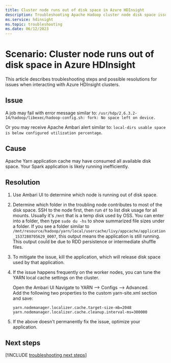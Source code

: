 ```yaml
---
title: Cluster node runs out of disk space in Azure HDInsight
description: Troubleshooting Apache Hadoop cluster node disk space issues in Azure HDInsight.
ms.service: hdinsight
ms.topic: troubleshooting
ms.date: 06/12/2023
---
```


# Scenario: Cluster node runs out of disk space in Azure HDInsight

This article describes troubleshooting steps and possible resolutions for issues when interacting with Azure HDInsight clusters.

## Issue

A job may fail with error message similar to: `/usr/hdp/2.6.3.2-14/hadoop/libexec/hadoop-config.sh: fork: No space left on device.`

Or you may receive Apache Ambari alert similar to: `local-dirs usable space is below configured utilization percentage`.

## Cause

Apache Yarn application cache may have consumed all available disk space. Your Spark application is likely running inefficiently.

## Resolution

1. Use Ambari UI to determine which node is running out of disk space.

1. Determine which folder in the troubling node contributes to most of the disk space. SSH to the node first, then run `df` to list disk usage for all mounts. Usually it's `/mnt` that is a temp disk used by OSS. You can enter into a folder, then type `sudo du -hs` to show summarized file sizes under a folder. If you see a folder similar to `/mnt/resource/hadoop/yarn/local/usercache/livy/appcache/application_1537280705629_0007`, this output means the application is still running. This output could be due to RDD persistence or intermediate shuffle files.

1. To mitigate the issue, kill the application, which will release disk space used by that application.

1. If the issue happens frequently on the worker nodes, you can tune the YARN local cache settings on the cluster.

    Open the Ambari UI
    Navigate to YARN --> Configs --> Advanced.  
    Add the following two properties to the custom yarn-site.xml section and save:

    ```
    yarn.nodemanager.localizer.cache.target-size-mb=2048
    yarn.nodemanager.localizer.cache.cleanup.interval-ms=300000
    ```

1. If the above doesn't permanently fix the issue, optimize your application.

## Next steps

[!INCLUDE [troubleshooting next steps](../includes/hdinsight-troubleshooting-next-steps.md)]
